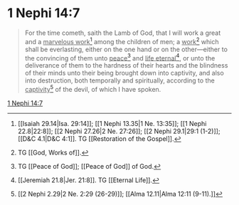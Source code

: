 # 1 Nephi 14:7

> For the time cometh, saith the Lamb of God, that I will work a great and a <u>marvelous work</u>[^a] among the children of men; a <u>work</u>[^b] which shall be everlasting, either on the one hand or on the other—either to the convincing of them unto <u>peace</u>[^c] and <u>life eternal</u>[^d], or unto the deliverance of them to the hardness of their hearts and the blindness of their minds unto their being brought down into captivity, and also into destruction, both temporally and spiritually, according to the <u>captivity</u>[^e] of the devil, of which I have spoken.

[1 Nephi 14:7](https://www.churchofjesuschrist.org/study/scriptures/bofm/1-ne/14?lang=eng&id=p7#p7)


[^a]: [[Isaiah 29.14|Isa. 29:14]]; [[1 Nephi 13.35|1 Ne. 13:35]]; [[1 Nephi 22.8|22:8]]; [[2 Nephi 27.26|2 Ne. 27:26]]; [[2 Nephi 29.1|29:1 (1-2)]]; [[D&C 4.1|D&C 4:1]]. TG [[Restoration of the Gospel]].
[^b]: TG [[God, Works of]].
[^c]: TG [[Peace of God]]; [[Peace of God]] of God.
[^d]: [[Jeremiah 21.8|Jer. 21:8]]. TG [[Eternal Life]].
[^e]: [[2 Nephi 2.29|2 Ne. 2:29 (26-29)]]; [[Alma 12.11|Alma 12:11 (9-11).]]

